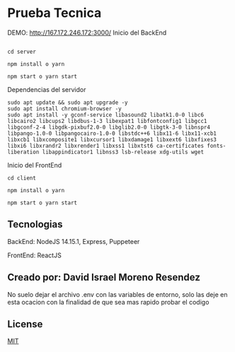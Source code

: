 # Prueba Tecnica
DEMO: http://167.172.246.172:3000/
Inicio del BackEnd

```

cd server

npm install o yarn

npm start o yarn start

```

Dependencias del servidor

```
sudo apt update && sudo apt upgrade -y
sudo apt install chromium-browser -y
sudo apt install -y gconf-service libasound2 libatk1.0-0 libc6 libcairo2 libcups2 libdbus-1-3 libexpat1 libfontconfig1 libgcc1 libgconf-2-4 libgdk-pixbuf2.0-0 libglib2.0-0 libgtk-3-0 libnspr4 libpango-1.0-0 libpangocairo-1.0-0 libstdc++6 libx11-6 libx11-xcb1 libxcb1 libxcomposite1 libxcursor1 libxdamage1 libxext6 libxfixes3 libxi6 libxrandr2 libxrender1 libxss1 libxtst6 ca-certificates fonts-liberation libappindicator1 libnss3 lsb-release xdg-utils wget
```

Inicio del FrontEnd

```
cd client

npm install o yarn

npm start o yarn start
```

## Tecnologias

BackEnd:
NodeJS 14.15.1,
Express, Puppeteer

FrontEnd: ReactJS

## Creado por: David Israel Moreno Resendez

No suelo dejar el archivo .env con las variables de entorno, solo las deje en esta ocacion con la finalidad de que sea mas rapido probar el codigo

## License

[MIT](https://choosealicense.com/licenses/mit/)
